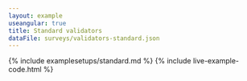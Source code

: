 ```yaml
---
layout: example
useangular: true
title: Standard validators
dataFile: surveys/validators-standard.json
---
```


{% include examplesetups/standard.md %}
{% include live-example-code.html %}